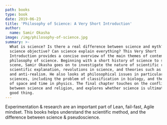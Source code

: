 ```yaml
---
path: books
type: book
date: 2019-06-23
title: 'Philosophy of Science: A Very Short Introduction'
author:
  name: Samir Okasha
image: /img/philosophy-of-science.jpg
summary: >-
  What is science? Is there a real difference between science and myth? Is
  science objective? Can science explain everything? This Very Short
  Introduction provides a concise overview of the main themes of contemporary
  philosophy of science. Beginning with a short history of science to set the
  scene, Samir Okasha goes on to investigate the nature of scientific reasoning,
  scientific explanation, revolutions in science, and theories such as realism
  and anti-realism. He also looks at philosophical issues in particular
  sciences, including the problem of classification in biology, and the nature
  of space and time in physics. The final chapter touches on the conflicts
  between science and religion, and explores whether science is ultimately a
  good thing.
---
```

Experimentation & research are an important part of Lean, fail-fast, Agile mindset. This books helps understand the scientific method, and the difference between science & pseudoscience.
